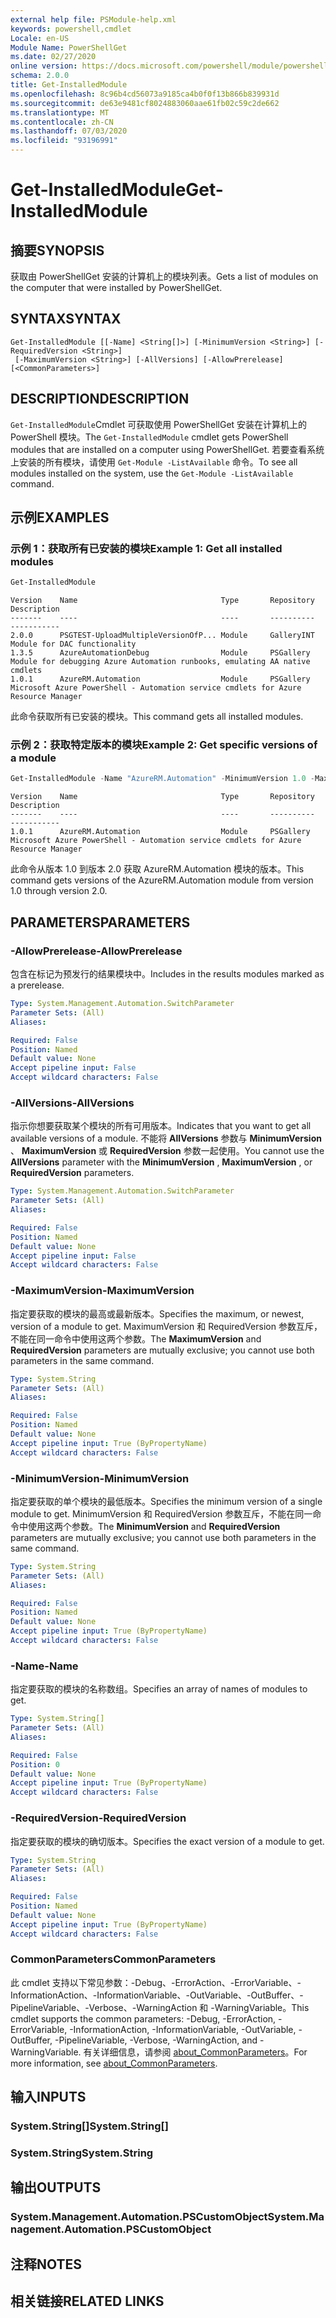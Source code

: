 ```yaml
---
external help file: PSModule-help.xml
keywords: powershell,cmdlet
Locale: en-US
Module Name: PowerShellGet
ms.date: 02/27/2020
online version: https://docs.microsoft.com/powershell/module/powershellget/get-installedmodule?view=powershell-7&WT.mc_id=ps-gethelp
schema: 2.0.0
title: Get-InstalledModule
ms.openlocfilehash: 8c96b4cd56073a9185ca4b0f0f13b866b839931d
ms.sourcegitcommit: de63e9481cf8024883060aae61fb02c59c2de662
ms.translationtype: MT
ms.contentlocale: zh-CN
ms.lasthandoff: 07/03/2020
ms.locfileid: "93196991"
---
```

# <span data-ttu-id="0f185-103">Get-InstalledModule</span><span class="sxs-lookup"><span data-stu-id="0f185-103">Get-InstalledModule</span></span>

## <span data-ttu-id="0f185-104">摘要</span><span class="sxs-lookup"><span data-stu-id="0f185-104">SYNOPSIS</span></span>
<span data-ttu-id="0f185-105">获取由 PowerShellGet 安装的计算机上的模块列表。</span><span class="sxs-lookup"><span data-stu-id="0f185-105">Gets a list of modules on the computer that were installed by PowerShellGet.</span></span>

## <span data-ttu-id="0f185-106">SYNTAX</span><span class="sxs-lookup"><span data-stu-id="0f185-106">SYNTAX</span></span>

```
Get-InstalledModule [[-Name] <String[]>] [-MinimumVersion <String>] [-RequiredVersion <String>]
 [-MaximumVersion <String>] [-AllVersions] [-AllowPrerelease] [<CommonParameters>]
```

## <span data-ttu-id="0f185-107">DESCRIPTION</span><span class="sxs-lookup"><span data-stu-id="0f185-107">DESCRIPTION</span></span>

<span data-ttu-id="0f185-108">`Get-InstalledModule`Cmdlet 可获取使用 PowerShellGet 安装在计算机上的 PowerShell 模块。</span><span class="sxs-lookup"><span data-stu-id="0f185-108">The `Get-InstalledModule` cmdlet gets PowerShell modules that are installed on a computer using PowerShellGet.</span></span> <span data-ttu-id="0f185-109">若要查看系统上安装的所有模块，请使用 `Get-Module -ListAvailable` 命令。</span><span class="sxs-lookup"><span data-stu-id="0f185-109">To see all modules installed on the system, use the `Get-Module -ListAvailable` command.</span></span>

## <span data-ttu-id="0f185-110">示例</span><span class="sxs-lookup"><span data-stu-id="0f185-110">EXAMPLES</span></span>

### <span data-ttu-id="0f185-111">示例 1：获取所有已安装的模块</span><span class="sxs-lookup"><span data-stu-id="0f185-111">Example 1: Get all installed modules</span></span>

```powershell
Get-InstalledModule
```

```Output
Version    Name                                Type       Repository     Description
-------    ----                                ----       ----------     -----------
2.0.0      PSGTEST-UploadMultipleVersionOfP... Module     GalleryINT     Module for DAC functionality
1.3.5      AzureAutomationDebug                Module     PSGallery      Module for debugging Azure Automation runbooks, emulating AA native cmdlets
1.0.1      AzureRM.Automation                  Module     PSGallery      Microsoft Azure PowerShell - Automation service cmdlets for Azure Resource Manager
```

<span data-ttu-id="0f185-112">此命令获取所有已安装的模块。</span><span class="sxs-lookup"><span data-stu-id="0f185-112">This command gets all installed modules.</span></span>

### <span data-ttu-id="0f185-113">示例 2：获取特定版本的模块</span><span class="sxs-lookup"><span data-stu-id="0f185-113">Example 2: Get specific versions of a module</span></span>

```powershell
Get-InstalledModule -Name "AzureRM.Automation" -MinimumVersion 1.0 -MaximumVersion 2.0
```

```Output
Version    Name                                Type       Repository     Description
-------    ----                                ----       ----------     -----------
1.0.1      AzureRM.Automation                  Module     PSGallery      Microsoft Azure PowerShell - Automation service cmdlets for Azure Resource Manager
```

<span data-ttu-id="0f185-114">此命令从版本 1.0 到版本 2.0 获取 AzureRM.Automation 模块的版本。</span><span class="sxs-lookup"><span data-stu-id="0f185-114">This command gets versions of the AzureRM.Automation module from version 1.0 through version 2.0.</span></span>

## <span data-ttu-id="0f185-115">PARAMETERS</span><span class="sxs-lookup"><span data-stu-id="0f185-115">PARAMETERS</span></span>

### <span data-ttu-id="0f185-116">-AllowPrerelease</span><span class="sxs-lookup"><span data-stu-id="0f185-116">-AllowPrerelease</span></span>

<span data-ttu-id="0f185-117">包含在标记为预发行的结果模块中。</span><span class="sxs-lookup"><span data-stu-id="0f185-117">Includes in the results modules marked as a prerelease.</span></span>

```yaml
Type: System.Management.Automation.SwitchParameter
Parameter Sets: (All)
Aliases:

Required: False
Position: Named
Default value: None
Accept pipeline input: False
Accept wildcard characters: False
```

### <span data-ttu-id="0f185-118">-AllVersions</span><span class="sxs-lookup"><span data-stu-id="0f185-118">-AllVersions</span></span>

<span data-ttu-id="0f185-119">指示你想要获取某个模块的所有可用版本。</span><span class="sxs-lookup"><span data-stu-id="0f185-119">Indicates that you want to get all available versions of a module.</span></span>
<span data-ttu-id="0f185-120">不能将 **AllVersions** 参数与 **MinimumVersion** 、 **MaximumVersion** 或 **RequiredVersion** 参数一起使用。</span><span class="sxs-lookup"><span data-stu-id="0f185-120">You cannot use the **AllVersions** parameter with the **MinimumVersion** , **MaximumVersion** , or **RequiredVersion** parameters.</span></span>

```yaml
Type: System.Management.Automation.SwitchParameter
Parameter Sets: (All)
Aliases:

Required: False
Position: Named
Default value: None
Accept pipeline input: False
Accept wildcard characters: False
```

### <span data-ttu-id="0f185-121">-MaximumVersion</span><span class="sxs-lookup"><span data-stu-id="0f185-121">-MaximumVersion</span></span>

<span data-ttu-id="0f185-122">指定要获取的模块的最高或最新版本。</span><span class="sxs-lookup"><span data-stu-id="0f185-122">Specifies the maximum, or newest, version of a module to get.</span></span> <span data-ttu-id="0f185-123">MaximumVersion  和 RequiredVersion  参数互斥，不能在同一命令中使用这两个参数。</span><span class="sxs-lookup"><span data-stu-id="0f185-123">The **MaximumVersion** and **RequiredVersion** parameters are mutually exclusive; you cannot use both parameters in the same command.</span></span>

```yaml
Type: System.String
Parameter Sets: (All)
Aliases:

Required: False
Position: Named
Default value: None
Accept pipeline input: True (ByPropertyName)
Accept wildcard characters: False
```

### <span data-ttu-id="0f185-124">-MinimumVersion</span><span class="sxs-lookup"><span data-stu-id="0f185-124">-MinimumVersion</span></span>

<span data-ttu-id="0f185-125">指定要获取的单个模块的最低版本。</span><span class="sxs-lookup"><span data-stu-id="0f185-125">Specifies the minimum version of a single module to get.</span></span> <span data-ttu-id="0f185-126">MinimumVersion  和 RequiredVersion  参数互斥，不能在同一命令中使用这两个参数。</span><span class="sxs-lookup"><span data-stu-id="0f185-126">The **MinimumVersion** and **RequiredVersion** parameters are mutually exclusive; you cannot use both parameters in the same command.</span></span>

```yaml
Type: System.String
Parameter Sets: (All)
Aliases:

Required: False
Position: Named
Default value: None
Accept pipeline input: True (ByPropertyName)
Accept wildcard characters: False
```

### <span data-ttu-id="0f185-127">-Name</span><span class="sxs-lookup"><span data-stu-id="0f185-127">-Name</span></span>

<span data-ttu-id="0f185-128">指定要获取的模块的名称数组。</span><span class="sxs-lookup"><span data-stu-id="0f185-128">Specifies an array of names of modules to get.</span></span>

```yaml
Type: System.String[]
Parameter Sets: (All)
Aliases:

Required: False
Position: 0
Default value: None
Accept pipeline input: True (ByPropertyName)
Accept wildcard characters: False
```

### <span data-ttu-id="0f185-129">-RequiredVersion</span><span class="sxs-lookup"><span data-stu-id="0f185-129">-RequiredVersion</span></span>

<span data-ttu-id="0f185-130">指定要获取的模块的确切版本。</span><span class="sxs-lookup"><span data-stu-id="0f185-130">Specifies the exact version of a module to get.</span></span>

```yaml
Type: System.String
Parameter Sets: (All)
Aliases:

Required: False
Position: Named
Default value: None
Accept pipeline input: True (ByPropertyName)
Accept wildcard characters: False
```

### <span data-ttu-id="0f185-131">CommonParameters</span><span class="sxs-lookup"><span data-stu-id="0f185-131">CommonParameters</span></span>

<span data-ttu-id="0f185-132">此 cmdlet 支持以下常见参数：-Debug、-ErrorAction、-ErrorVariable、-InformationAction、-InformationVariable、-OutVariable、-OutBuffer、-PipelineVariable、-Verbose、-WarningAction 和 -WarningVariable。</span><span class="sxs-lookup"><span data-stu-id="0f185-132">This cmdlet supports the common parameters: -Debug, -ErrorAction, -ErrorVariable, -InformationAction, -InformationVariable, -OutVariable, -OutBuffer, -PipelineVariable, -Verbose, -WarningAction, and -WarningVariable.</span></span> <span data-ttu-id="0f185-133">有关详细信息，请参阅 [about_CommonParameters](../Microsoft.PowerShell.Core/About/about_CommonParameters.md)。</span><span class="sxs-lookup"><span data-stu-id="0f185-133">For more information, see [about_CommonParameters](../Microsoft.PowerShell.Core/About/about_CommonParameters.md).</span></span>

## <span data-ttu-id="0f185-134">输入</span><span class="sxs-lookup"><span data-stu-id="0f185-134">INPUTS</span></span>

### <span data-ttu-id="0f185-135">System.String[]</span><span class="sxs-lookup"><span data-stu-id="0f185-135">System.String[]</span></span>

### <span data-ttu-id="0f185-136">System.String</span><span class="sxs-lookup"><span data-stu-id="0f185-136">System.String</span></span>

## <span data-ttu-id="0f185-137">输出</span><span class="sxs-lookup"><span data-stu-id="0f185-137">OUTPUTS</span></span>

### <span data-ttu-id="0f185-138">System.Management.Automation.PSCustomObject</span><span class="sxs-lookup"><span data-stu-id="0f185-138">System.Management.Automation.PSCustomObject</span></span>

## <span data-ttu-id="0f185-139">注释</span><span class="sxs-lookup"><span data-stu-id="0f185-139">NOTES</span></span>

## <span data-ttu-id="0f185-140">相关链接</span><span class="sxs-lookup"><span data-stu-id="0f185-140">RELATED LINKS</span></span>
